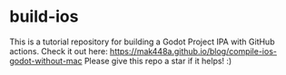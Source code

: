 # build-ios
This is a tutorial repository for building a Godot Project IPA with GitHub actions. Check it out here: https://mak448a.github.io/blog/compile-ios-godot-without-mac
Please give this repo a star if it helps! :)
